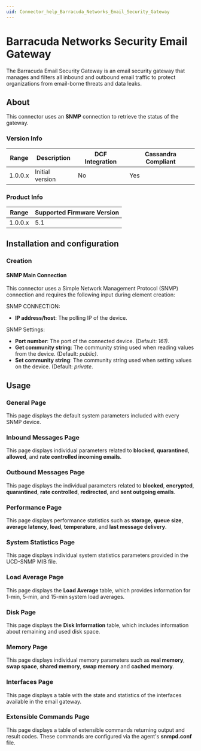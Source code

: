 ```yaml
---
uid: Connector_help_Barracuda_Networks_Email_Security_Gateway
---
```


# Barracuda Networks Security Email Gateway

The Barracuda Email Security Gateway is an email security gateway that manages and filters all inbound and outbound email traffic to protect organizations from email-borne threats and data leaks.

## About

This connector uses an **SNMP** connection to retrieve the status of the gateway.

### Version Info

| Range | Description | DCF Integration | Cassandra Compliant |
|------------------|-----------------|---------------------|-------------------------|
| 1.0.0.x          | Initial version | No                  | Yes                     |

### Product Info

| Range | Supported Firmware Version |
|------------------|-----------------------------|
| 1.0.0.x          | 5.1                         |

## Installation and configuration

### Creation

#### SNMP Main Connection

This connector uses a Simple Network Management Protocol (SNMP) connection and requires the following input during element creation:

SNMP CONNECTION:

- **IP address/host**: The polling IP of the device.

SNMP Settings:

- **Port number**: The port of the connected device. (Default: *161)*.
- **Get community string**: The community string used when reading values from the device. (Default: *public)*.
- **Set community string**: The community string used when setting values on the device. (Default: *private*.

## Usage

### General Page

This page displays the default system parameters included with every SNMP device.

### Inbound Messages Page

This page displays individual parameters related to **blocked**, **quarantined**, **allowed**, and **rate controlled incoming emails**.

### Outbound Messages Page

This page displays the individual parameters related to **blocked**, **encrypted**, **quarantined**, **rate controlled**, **redirected**, and **sent outgoing emails**.

### Performance Page

This page displays performance statistics such as **storage**, **queue size**, **average latency**, **load**, **temperature**, and **last message delivery**.

### System Statistics Page

This page displays individual system statistics parameters provided in the UCD-SNMP MIB file.

### Load Average Page

This page displays the **Load Average** table, which provides information for 1-min, 5-min, and 15-min system load averages.

### Disk Page

This page displays the **Disk Information** table, which includes information about remaining and used disk space.

### Memory Page

This page displays individual memory parameters such as **real memory**, **swap space**, **shared memory**, **swap memory** and **cached memory**.

### Interfaces Page

This page displays a table with the state and statistics of the interfaces available in the email gateway.

### Extensible Commands Page

This page displays a table of extensible commands returning output and result codes. These commands are configured via the agent's **snmpd.conf** file.
